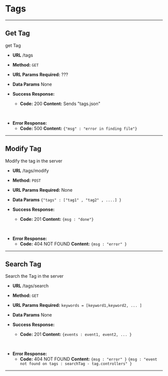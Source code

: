 # **Tags**

---
## Get Tag
get Tag
* **URL** 
  /tags
* **Method:**
  `GET`
*  **URL Params**
   **Required:**
    ???
    
    
* **Data Params**
  None
​
* **Success Response:**
  * **Code:** 200
    **Content:**
Sends "tags.json" 
    
​
* **Error Response:**
​
  * **Code:** 500
    **Content:** 
`{"msg" : "error in finding file"}`

---
## Modify Tag
Modify the tag in the server
* **URL** 
  /tags/modify
* **Method:**
  `POST`
*  **URL Params**
   **Required:**
    None
    
    
* **Data Params**
  `{"tags" : ["tag1" , "tag2" , ....] }`
​
* **Success Response:**
  * **Code:** 201 
    **Content:**
`{msg : "done"}`
    
​
* **Error Response:**
​
  * **Code:** 404 NOT FOUND 
    **Content:** 
`{msg : "error" }`

---


## Search Tag
Search the Tag in the server
* **URL** 
  /tags/search
* **Method:**
  `GET`
*  **URL Params**
   **Required:**
    `keywords = [keyword1,keyword2, ... ]`
    
* **Data Params**
  None
​
* **Success Response:**
  * **Code:** 201 
    **Content:**
`{events : event1, event2, ... }`
    
​
* **Error Response:**
​
  * **Code:** 404 NOT FOUND 
    **Content:** 
`{msg : "error" }`
`{msg : "event not found on tags : searchTag - tag.controllers" }`

---